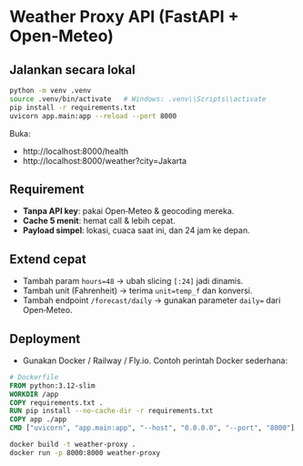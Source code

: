 # Weather Proxy API (FastAPI + Open‑Meteo)

## Jalankan secara lokal

```bash
python -m venv .venv
source .venv/bin/activate   # Windows: .venv\\Scripts\\activate
pip install -r requirements.txt
uvicorn app.main:app --reload --port 8000
```

Buka:
- http://localhost:8000/health
- http://localhost:8000/weather?city=Jakarta

## Requirement
- **Tanpa API key**: pakai Open‑Meteo & geocoding mereka.
- **Cache 5 menit**: hemat call & lebih cepat.
- **Payload simpel**: lokasi, cuaca saat ini, dan 24 jam ke depan.

## Extend cepat
- Tambah param `hours=48` → ubah slicing `[:24]` jadi dinamis.
- Tambah unit (Fahrenheit) → terima `unit=temp_f` dan konversi.
- Tambah endpoint `/forecast/daily` → gunakan parameter `daily=` dari Open‑Meteo.

## Deployment
- Gunakan Docker / Railway / Fly.io. Contoh perintah Docker sederhana:

```dockerfile
# Dockerfile
FROM python:3.12-slim
WORKDIR /app
COPY requirements.txt .
RUN pip install --no-cache-dir -r requirements.txt
COPY app ./app
CMD ["uvicorn", "app.main:app", "--host", "0.0.0.0", "--port", "8000"]
```

```bash
docker build -t weather-proxy .
docker run -p 8000:8000 weather-proxy
```
